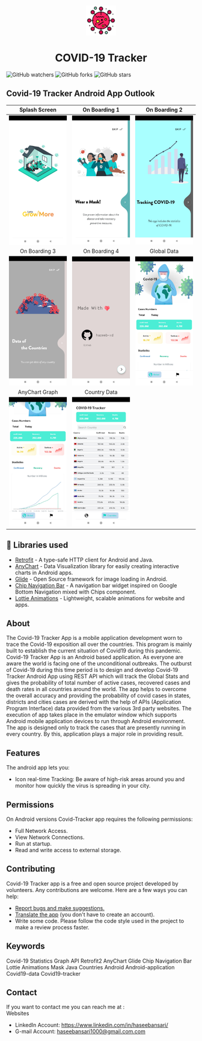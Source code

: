 <p align="center">
    <a>
    <img src="media/covid_icon.png" width="80" height="80"/>
    </a>
    <h1 align="center">COVID-19 Tracker</h1>
</p>

![GitHub watchers](https://img.shields.io/github/watchers/haseeb-xd/Covid19-Tracker?style=social)
![GitHub forks](https://img.shields.io/github/forks/haseeb-xd/Covid19-Tracker?style=social)
![GitHub stars](https://img.shields.io/github/stars/haseeb-xd/Covid19-Tracker?style=social)


##  Covid-19 Tracker Android App Outlook
| Splash Screen | On Boarding 1 |  On Boarding 2 |
|:-:|:-:|:-:|
| ![Fist](media/screenshot_1.jpg?raw=true) | ![3](media/screenshot_2.jpg?raw=true) | ![3](media/screenshot_3.jpg?raw=true) |
| On Boarding 3 | On Boarding 4 |  Global Data |
| ![4](media/screenshot_4.jpg?raw=true) | ![5](media/screenshot_5.jpg?raw=true) | ![6](media/screenshot_6.jpg?raw=true) |
| AnyChart Graph | Country Data |  
| ![7](media/screenshot_7.jpg?raw=true) | ![8](media/screenshot_8.jpg?raw=true) | 


## 📃 Libraries used
- [Retrofit](https://square.github.io/retrofit/) - A type-safe HTTP client for Android and Java.
- [AnyChart](https://github.com/AnyChart/AnyChart-Android) - Data Visualization library for easily creating interactive charts in Android apps.
- [Glide](https://github.com/bumptech/glide) - Open Source framework for image loading in Android.
- [Chip Navigation Bar](https://github.com/ismaeldivita/chip-navigation-bar) - A navigation bar widget inspired on Google Bottom Navigation mixed with Chips component.
- [Lottie Animations](https://lottiefiles.com/) - Lightweight, scalable animations for website and apps.

## About

The Covid-19 Tracker App is a mobile application development worn to trace the Covid-19 exposition all over the countries. This program is mainly built to establish the current situation of Covid19 during this pandemic. Covid-19 Tracker App is an Android based application. As everyone are aware the world is facing one of the unconditional outbreaks. The outburst of Covid-19 during this time period is to design and develop Covid-19 Tracker Android App using REST API which will track the Global Stats and gives the probability of total number of active cases, recovered cases and death rates in all countries around the world. 
The app helps to overcome the overall accuracy and providing the probability of covid cases in states, districts and cities cases are derived with the help of APIs (Application Program Interface) data provided from the various 3rd party websites. 
The execution of app takes place in the emulator window which supports Android mobile application devices to run through Android environment. The app is designed only to track the cases that are presently running in every country. By this, application plays a major role in providing result.

## Features

The android app lets you:
- Icon real-time Tracking: Be aware of high-risk areas around you and monitor how quickly the virus is spreading in your city.

## Permissions

On Android versions Covid-Tracker app requires the following permissions:
- Full Network Access.
- View Network Connections.
- Run at startup.
- Read and write access to external storage.

## Contributing

Covid-19 Tracker app is a free and open source project developed by volunteers. Any contributions are welcome. Here are a few ways you can help:
 * [Report bugs and make suggestions.](https://github.com/haseeb-xd/Covid19-Tracker/issues)
 * [Translate the app](https://github.com/haseeb-xd/Covid19-Tracker) (you don't have to create an account).
 * Write some code. Please follow the code style used in the project to make a review process faster.


## Keywords
Covid-19 Statistics Graph API Retrofit2 AnyChart Glide Chip Navigation Bar Lottie Animations 
Mask Java Countries Android Android-application Covid19-data Covid19-tracker

## Contact 

If you want to contact me you can reach me at :  
     Websites
-   LinkedIn Account: https://www.linkedin.com/in/haseebansari/
-   G-mail Account: haseebansari1000@gmail.com.com




